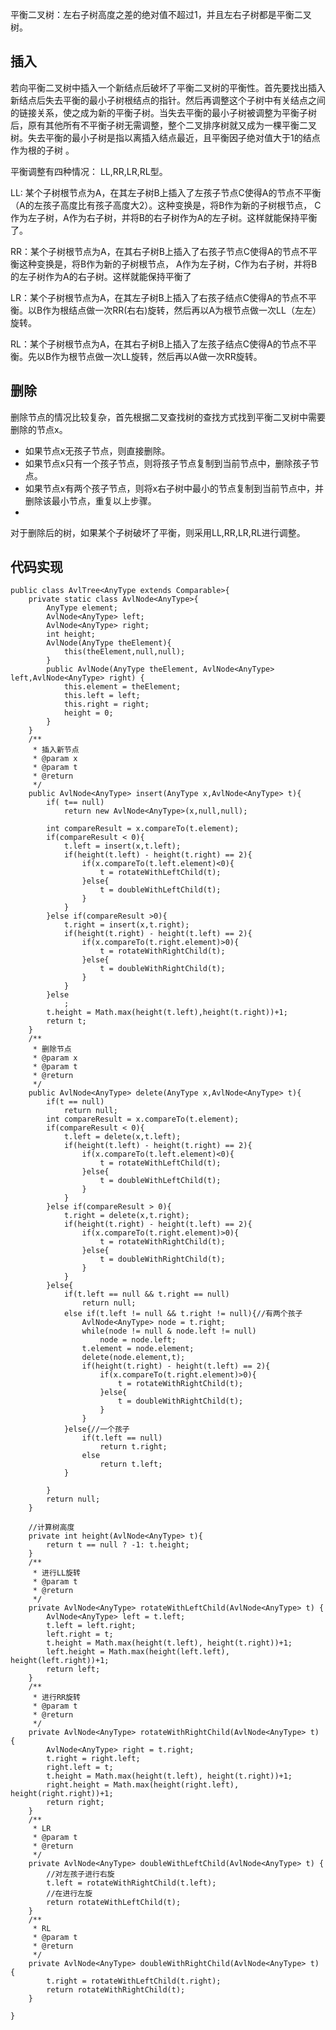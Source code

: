 
平衡二叉树：左右子树高度之差的绝对值不超过1，并且左右子树都是平衡二叉树。

## 插入
若向平衡二叉树中插入一个新结点后破坏了平衡二叉树的平衡性。首先要找出插入新结点后失去平衡的最小子树根结点的指针。然后再调整这个子树中有关结点之间的链接关系，使之成为新的平衡子树。当失去平衡的最小子树被调整为平衡子树后，原有其他所有不平衡子树无需调整，整个二叉排序树就又成为一棵平衡二叉树。失去平衡的最小子树是指以离插入结点最近，且平衡因子绝对值大于1的结点作为根的子树 。


平衡调整有四种情况： LL,RR,LR,RL型。
	
LL: 某个子树根节点为A，在其左子树B上插入了左孩子节点C使得A的节点不平衡（A的左孩子高度比有孩子高度大2）。这种变换是，将B作为新的子树根节点， C作为左子树，A作为右子树，并将B的右子树作为A的左子树。这样就能保持平衡了。

RR：某个子树根节点为A，在其右子树B上插入了右孩子节点C使得A的节点不平衡这种变换是，将B作为新的子树根节点， A作为左子树，C作为右子树，并将B的左子树作为A的右子树。这样就能保持平衡了

LR：某个子树根节点为A，在其左子树B上插入了右孩子结点C使得A的节点不平衡。以B作为根结点做一次RR(右右)旋转，然后再以A为根节点做一次LL（左左）旋转。

RL：某个子树根节点为A，在其右子树B上插入了左孩子结点C使得A的节点不平衡。先以B作为根节点做一次LL旋转，然后再以A做一次RR旋转。

## 删除

删除节点的情况比较复杂，首先根据二叉查找树的查找方式找到平衡二叉树中需要删除的节点x。
 - 如果节点x无孩子节点，则直接删除。
 - 如果节点x只有一个孩子节点，则将孩子节点复制到当前节点中，删除孩子节点。
 - 如果节点x有两个孩子节点，则将x右子树中最小的节点复制到当前节点中，并删除该最小节点，重复以上步骤。
 - 
对于删除后的树，如果某个子树破坏了平衡，则采用LL,RR,LR,RL进行调整。


## 代码实现

	public class AvlTree<AnyType extends Comparable>{
		private static class AvlNode<AnyType>{
			AnyType element;
			AvlNode<AnyType> left;
			AvlNode<AnyType> right;
			int height;
			AvlNode(AnyType theElement){
				this(theElement,null,null);
			}
			public AvlNode(AnyType theElement, AvlNode<AnyType> left,AvlNode<AnyType> right) {
				this.element = theElement;
				this.left = left;
				this.right = right;
				height = 0;
			}
		}
		/**
		 * 插入新节点
		 * @param x
		 * @param t
		 * @return
		 */
		public AvlNode<AnyType> insert(AnyType x,AvlNode<AnyType> t){
			if( t== null)
				return new AvlNode<AnyType>(x,null,null);
			
			int compareResult = x.compareTo(t.element);
			if(compareResult < 0){
				t.left = insert(x,t.left);
				if(height(t.left) - height(t.right) == 2){
					if(x.compareTo(t.left.element)<0){
						t = rotateWithLeftChild(t);
					}else{
						t = doubleWithLeftChild(t);
					}
				}
			}else if(compareResult >0){
				t.right = insert(x,t.right);
				if(height(t.right) - height(t.left) == 2){
					if(x.compareTo(t.right.element)>0){
						t = rotateWithRightChild(t);
					}else{
						t = doubleWithRightChild(t);
					}
				}
			}else
				;
			t.height = Math.max(height(t.left),height(t.right))+1;
			return t;
		}
		/**
		 * 删除节点
		 * @param x
		 * @param t
		 * @return
		 */
		public AvlNode<AnyType> delete(AnyType x,AvlNode<AnyType> t){
			if(t == null)
				return null;
			int compareResult = x.compareTo(t.element);
			if(compareResult < 0){
				t.left = delete(x,t.left);
				if(height(t.left) - height(t.right) == 2){
					if(x.compareTo(t.left.element)<0){
						t = rotateWithLeftChild(t);
					}else{
						t = doubleWithLeftChild(t);
					}
				}
			}else if(compareResult > 0){
				t.right = delete(x,t.right);
				if(height(t.right) - height(t.left) == 2){
					if(x.compareTo(t.right.element)>0){
						t = rotateWithRightChild(t);
					}else{
						t = doubleWithRightChild(t);
					}
				}
			}else{
				if(t.left == null && t.right == null)
					return null;
				else if(t.left != null && t.right != null){//有两个孩子
					AvlNode<AnyType> node = t.right;
					while(node != null & node.left != null)
						node = node.left;
					t.element = node.element;
					delete(node.element,t);
					if(height(t.right) - height(t.left) == 2){
						if(x.compareTo(t.right.element)>0){
							t = rotateWithRightChild(t);
						}else{
							t = doubleWithRightChild(t);
						}
					}
				}else{//一个孩子
					if(t.left == null)
						return t.right;
					else
						return t.left;
				}
				
			}
			return null;
		}
		
		//计算树高度
		private int height(AvlNode<AnyType> t){
			return t == null ? -1: t.height;
		}
		/**
		 * 进行LL旋转
		 * @param t
		 * @return
		 */
		private AvlNode<AnyType> rotateWithLeftChild(AvlNode<AnyType> t) {
			AvlNode<AnyType> left = t.left;
			t.left = left.right;
			left.right = t;
			t.height = Math.max(height(t.left), height(t.right))+1;
			left.height = Math.max(height(left.left), height(left.right))+1;		
			return left;
		}
		/**
		 * 进行RR旋转
		 * @param t
		 * @return
		 */
		private AvlNode<AnyType> rotateWithRightChild(AvlNode<AnyType> t) {
			AvlNode<AnyType> right = t.right;
			t.right = right.left;
			right.left = t;
			t.height = Math.max(height(t.left), height(t.right))+1;
			right.height = Math.max(height(right.left), height(right.right))+1;		
			return right;
		}
		/**
		 * LR
		 * @param t
		 * @return
		 */
		private AvlNode<AnyType> doubleWithLeftChild(AvlNode<AnyType> t) {
			//对左孩子进行右旋
			t.left = rotateWithRightChild(t.left);		
			//在进行左旋
			return rotateWithLeftChild(t);
		}
		/**
		 * RL
		 * @param t
		 * @return
		 */
		private AvlNode<AnyType> doubleWithRightChild(AvlNode<AnyType> t) {
			t.right = rotateWithLeftChild(t.right);
			return rotateWithRightChild(t);
		}
		
	}
